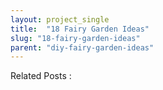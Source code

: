 ```yaml
---
layout: project_single
title:  "18 Fairy Garden Ideas"
slug: "18-fairy-garden-ideas"
parent: "diy-fairy-garden-ideas"
---
```

Related Posts :